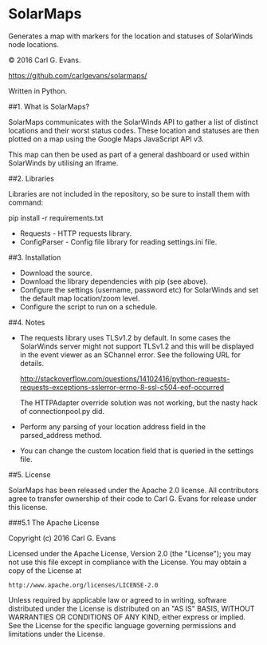 SolarMaps
==========

Generates a map with markers for the location and statuses of SolarWinds node locations.

© 2016 Carl G. Evans.

https://github.com/carlgevans/solarmaps/

Written in Python.

##1. What is SolarMaps?

SolarMaps communicates with the SolarWinds API to gather a list of distinct locations and their worst status codes.
These location and statuses are then plotted on a map using the Google Maps JavaScript API v3.

This map can then be used as part of a general dashboard or used within SolarWinds by utilising an Iframe.

##2. Libraries

Libraries are not included in the repository, so be sure to install them with command:

pip install -r requirements.txt

* Requests - HTTP requests library.
* ConfigParser - Config file library for reading settings.ini file.

##3. Installation

* Download the source.
* Download the library dependencies with pip (see above).
* Configure the settings (username, password etc) for SolarWinds and set the default map location/zoom level.
* Configure the script to run on a schedule.

##4. Notes

* The requests library uses TLSv1.2 by default. In some cases the SolarWinds server might not support TLSv1.2 and this
  will be displayed in the event viewer as an SChannel error. See the following URL for details.

  http://stackoverflow.com/questions/14102416/python-requests-requests-exceptions-sslerror-errno-8-ssl-c504-eof-occurred

  The HTTPAdapter override solution was not working, but the nasty hack of connectionpool.py did.

* Perform any parsing of your location address field in the parsed_address method.

* You can change the custom location field that is queried in the settings file.

##5. License

SolarMaps has been released under the Apache 2.0 license. All contributors agree to transfer ownership of their
code to Carl G. Evans for release under this license.

###5.1 The Apache License

Copyright (c) 2016 Carl G. Evans

Licensed under the Apache License, Version 2.0 (the "License");
you may not use this file except in compliance with the License.
You may obtain a copy of the License at

    http://www.apache.org/licenses/LICENSE-2.0

Unless required by applicable law or agreed to in writing, software
distributed under the License is distributed on an "AS IS" BASIS,
WITHOUT WARRANTIES OR CONDITIONS OF ANY KIND, either express or implied.
See the License for the specific language governing permissions and
limitations under the License.
